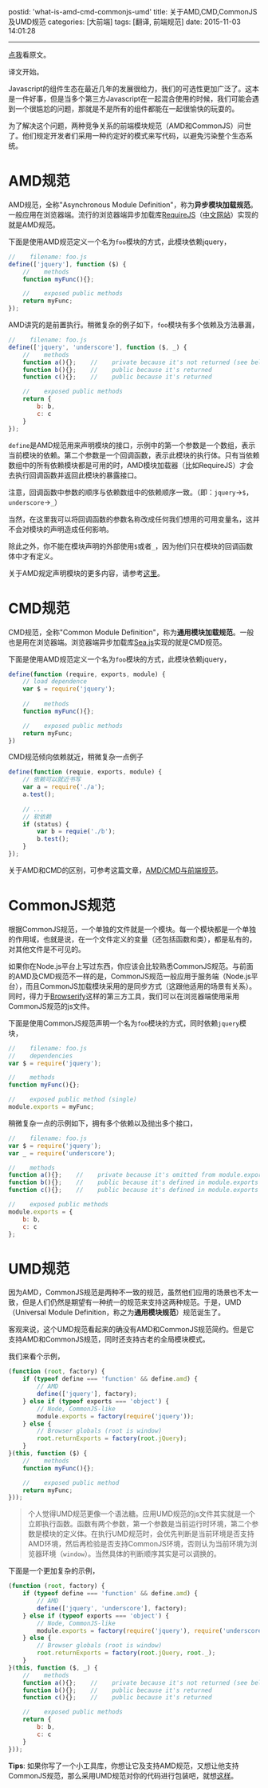 postid: 'what-is-amd-cmd-commonjs-umd'
title: 关于AMD,CMD,CommonJS及UMD规范
categories: [大前端]
tags: [翻译, 前端规范]
date: 2015-11-03 14:01:28

---

[点我](http://davidbcalhoun.com/2014/what-is-amd-commonjs-and-umd/)看原文。

译文开始。

Javascript的组件生态在最近几年的发展很给力，我们的可选性更加广泛了。这本是一件好事，但是当多个第三方Javascript在一起混合使用的时候，我们可能会遇到一个很尴尬的问题，那就是不是所有的组件都能在一起很愉快的玩耍的。

为了解决这个问题，两种竞争关系的前端模块规范（AMD和CommonJS）问世了。他们规定开发者们采用一种约定好的模式来写代码，以避免污染整个生态系统。

# AMD规范

AMD规范，全称"Asynchronous Module Definition"，称为**异步模块加载规范**。一般应用在浏览器端。流行的浏览器端异步加载库[RequireJS](http://www.requirejs.org)（[中文网站](http://www.requirejs.cn)）实现的就是AMD规范。

下面是使用AMD规范定义一个名为`foo`模块的方式，此模块依赖jquery，

```javascript
//    filename: foo.js
define(['jquery'], function ($) {
    //    methods
    function myFunc(){};

    //    exposed public methods
    return myFunc;
});
```

AMD讲究的是前置执行。稍微复杂的例子如下，`foo`模块有多个依赖及方法暴漏，

```javascript
//    filename: foo.js
define(['jquery', 'underscore'], function ($, _) {
    //    methods
    function a(){};    //    private because it's not returned (see below)
    function b(){};    //    public because it's returned
    function c(){};    //    public because it's returned

    //    exposed public methods
    return {
        b: b,
        c: c
    }
});
```

`define`是AMD规范用来声明模块的接口，示例中的第一个参数是一个数组，表示当前模块的依赖。第二个参数是一个回调函数，表示此模块的执行体。只有当依赖数组中的所有依赖模块都是可用的时，AMD模块加载器（比如RequireJS）才会去执行回调函数并返回此模块的暴露接口。

注意，回调函数中参数的顺序与依赖数组中的依赖顺序一致。（即：`jquery`->`$`，`underscore`->`_`）

当然，在这里我可以将回调函数的参数名称改成任何我们想用的可用变量名，这并不会对模块的声明造成任何影响。

除此之外，你不能在模块声明的外部使用`$`或者`_`，因为他们只在模块的回调函数体中才有定义。

关于AMD规定声明模块的更多内容，请参考[这里](https://github.com/amdjs/amdjs-api/wiki/AMD#using-require-and-exports)。

# CMD规范

CMD规范，全称"Common Module Definition"，称为**通用模块加载规范**。一般也是用在浏览器端。浏览器端异步加载库[Sea.js](http://seajs.org/docs/)实现的就是CMD规范。

下面是使用AMD规范定义一个名为`foo`模块的方式，此模块依赖jquery，

```javascript
define(function (require, exports, module) {
    // load dependence
    var $ = require('jquery');
    
    //    methods
    function myFunc(){};

    //    exposed public methods
    return myFunc;
})
```

CMD规范倾向依赖就近，稍微复杂一点例子

```javascript
define(function (requie, exports, module) {
    // 依赖可以就近书写
    var a = require('./a');
    a.test();
    
    // ...
    // 软依赖
    if (status) {
        var b = requie('./b');
        b.test();
    }
});
```

关于AMD和CMD的区别，可参考这篇文章，[AMD/CMD与前端规范](http://gejiawen.github.io/2014/07/18/small-talk-about-fe-spec/)。

# CommonJS规范

根据CommonJS规范，一个单独的文件就是一个模块。每一个模块都是一个单独的作用域，也就是说，在一个文件定义的变量（还包括函数和类），都是私有的，对其他文件是不可见的。

如果你在Node.js平台上写过东西，你应该会比较熟悉CommonJS规范。与前面的AMD及CMD规范不一样的是，CommonJS规范一般应用于服务端（Node.js平台），而且CommonJS加载模块采用的是同步方式（这跟他适用的场景有关系）。同时，得力于[Browserify](https://github.com/substack/node-browserify)这样的第三方工具，我们可以在浏览器端使用采用CommonJS规范的js文件。

下面是使用CommonJS规范声明一个名为`foo`模块的方式，同时依赖`jquery`模块，

```javascript
//    filename: foo.js
//    dependencies
var $ = require('jquery');

//    methods
function myFunc(){};

//    exposed public method (single)
module.exports = myFunc;
```

稍微复杂一点的示例如下，拥有多个依赖以及抛出多个接口，

```javascript
//    filename: foo.js
var $ = require('jquery');
var _ = require('underscore');

//    methods
function a(){};    //    private because it's omitted from module.exports (see below)
function b(){};    //    public because it's defined in module.exports
function c(){};    //    public because it's defined in module.exports

//    exposed public methods
module.exports = {
    b: b,
    c: c
};
```

# UMD规范

因为AMD，CommonJS规范是两种不一致的规范，虽然他们应用的场景也不太一致，但是人们仍然是期望有一种统一的规范来支持这两种规范。于是，UMD（Universal Module Definition，称之为**通用模块规范**）规范诞生了。

客观来说，这个UMD规范看起来的确没有AMD和CommonJS规范简约。但是它支持AMD和CommonJS规范，同时还支持古老的全局模块模式。

我们来看个示例，

```javascript
(function (root, factory) {
    if (typeof define === 'function' && define.amd) {
        // AMD
        define(['jquery'], factory);
    } else if (typeof exports === 'object') {
        // Node, CommonJS-like
        module.exports = factory(require('jquery'));
    } else {
        // Browser globals (root is window)
        root.returnExports = factory(root.jQuery);
    }
}(this, function ($) {
    //    methods
    function myFunc(){};

    //    exposed public method
    return myFunc;
}));
```

> 个人觉得UMD规范更像一个语法糖。应用UMD规范的js文件其实就是一个立即执行函数。函数有两个参数，第一个参数是当前运行时环境，第二个参数是模块的定义体。在执行UMD规范时，会优先判断是当前环境是否支持AMD环境，然后再检验是否支持CommonJS环境，否则认为当前环境为浏览器环境（`window`）。当然具体的判断顺序其实是可以调换的。

下面是一个更加复杂的示例，

```javascript
(function (root, factory) {
    if (typeof define === 'function' && define.amd) {
        // AMD
        define(['jquery', 'underscore'], factory);
    } else if (typeof exports === 'object') {
        // Node, CommonJS-like
        module.exports = factory(require('jquery'), require('underscore'));
    } else {
        // Browser globals (root is window)
        root.returnExports = factory(root.jQuery, root._);
    }
}(this, function ($, _) {
    //    methods
    function a(){};    //    private because it's not returned (see below)
    function b(){};    //    public because it's returned
    function c(){};    //    public because it's returned

    //    exposed public methods
    return {
        b: b,
        c: c
    }
}));
```

**Tips**: 如果你写了一个小工具库，你想让它及支持AMD规范，又想让他支持CommonJS规范，那么采用UMD规范对你的代码进行包装吧，就想[这样]()。







